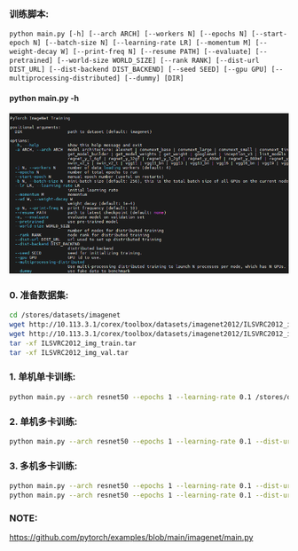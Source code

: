 ### 训练脚本:

    python main.py [-h] [--arch ARCH] [--workers N] [--epochs N] [--start-epoch N] [--batch-size N] [--learning-rate LR] [--momentum M] [--weight-decay W] [--print-freq N] [--resume PATH] [--evaluate] [--pretrained] [--world-size WORLD_SIZE] [--rank RANK] [--dist-url DIST_URL] [--dist-backend DIST_BACKEND] [--seed SEED] [--gpu GPU] [--multiprocessing-distributed] [--dummy] [DIR]

#### python main.py -h

![](.README_images/cmd-options.png)

### 0. 准备数据集:

```bash
cd /stores/datasets/imagenet
wget http://10.113.3.1/corex/toolbox/datasets/imagenet2012/ILSVRC2012_img_train.tar
wget http://10.113.3.1/corex/toolbox/datasets/imagenet2012/ILSVRC2012_img_val.tar
tar -xf ILSVRC2012_img_train.tar
tar -xf ILSVRC2012_img_val.tar
```

### 1. 单机单卡训练:

```bash
python main.py --arch resnet50 --epochs 1 --learning-rate 0.1 /stores/datasets/imagenet
```

### 2. 单机多卡训练:

```bash
python main.py --arch resnet50 --epochs 1 --learning-rate 0.1 --dist-url 'tcp://127.0.0.1:8888' --dist-backend 'nccl' --multiprocessing-distributed --world-size 1 --rank 0 /stores/datasets/imagenet
```

### 3. 多机多卡训练:

```bash
python main.py --arch resnet50 --epochs 1 --learning-rate 0.1 --dist-url 'tcp://10.113.1.77:8888' --dist-backend 'nccl' --multiprocessing-distributed --world-size 2 --rank 0 /stores/datasets/imagenet
python main.py --arch resnet50 --epochs 1 --learning-rate 0.1 --dist-url 'tcp://10.113.1.77:8888' --dist-backend 'nccl' --multiprocessing-distributed --world-size 2 --rank 1 /stores/datasets/imagenet
```

### NOTE:

https://github.com/pytorch/examples/blob/main/imagenet/main.py
